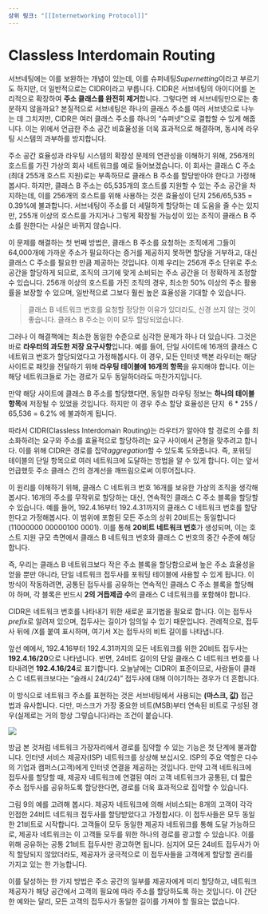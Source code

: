 ```yaml
---
상위 링크: "[[Internetworking Protocol]]"
---
```

# Classless Interdomain Routing
서브네팅에는 이를 보완하는 개념이 있는데, 이를 슈퍼네팅*Supernetting*이라고 부르기도 하지만, 더 일반적으로는 CIDR이라고 부릅니다. CIDR은 서브네팅의 아이디어를 논리적으로 확장하여 **주소 클래스를 완전히 제거**합니다. 그렇다면 왜 서브네팅만으로는 충분하지 않을까요? 본질적으로 서브네팅은 하나의 클래스 주소를 여러 서브넷으로 나누는 데 그치지만, CIDR은 여러 클래스 주소를 하나의 “슈퍼넷”으로 결합할 수 있게 해줍니다. 이는 위에서 언급한 주소 공간 비효율성을 더욱 효과적으로 해결하며, 동시에 라우팅 시스템의 과부하를 방지합니다.

주소 공간 효율성과 라우팅 시스템의 확장성 문제의 연관성을 이해하기 위해, 256개의 호스트를 가진 가상의 회사 네트워크를 예로 들어보겠습니다. 이 회사는 클래스 C 주소(최대 255개 호스트 지원)로는 부족하므로 클래스 B 주소를 할당받아야 한다고 가정해봅시다. 하지만, 클래스 B 주소는 65,535개의 호스트를 지원할 수 있는 주소 공간을 차지하는데, 이를 256개의 호스트를 위해 사용하는 것은 효율성이 단지 256/65,535 = 0.39%에 불과합니다. 서브네팅이 주소를 더 세밀하게 할당하는 데 도움을 줄 수는 있지만, 255개 이상의 호스트를 가지거나 그렇게 확장될 가능성이 있는 조직이 클래스 B 주소를 원한다는 사실은 바뀌지 않습니다.

이 문제를 해결하는 첫 번째 방법은, 클래스 B 주소를 요청하는 조직에게 그들이 64,000개에 가까운 주소가 필요하다는 증거를 제공하지 못하면 할당을 거부하고, 대신 클래스 C 주소를 필요한 만큼 제공하는 것입니다. 이제 우리는 256개 주소 단위로 주소 공간을 할당하게 되므로, 조직의 크기에 맞게 소비되는 주소 공간을 더 정확하게 조정할 수 있습니다. 256개 이상의 호스트를 가진 조직의 경우, 최소한 50% 이상의 주소 활용률을 보장할 수 있으며, 일반적으로 그보다 훨씬 높은 효율성을 기대할 수 있습니다.

> 클래스 B 네트워크 번호를 요청할 정당한 이유가 있더라도, 신경 쓰지 않는 것이 좋습니다. 클래스 B 주소는 이미 모두 할당되었습니다.

그러나 이 해결책에는 최소한 동일한 수준으로 심각한 문제가 하나 더 있습니다. 그것은 바로 **라우터의 과도한 저장 요구사항**입니다. 예를 들어, 단일 사이트에 16개의 클래스 C 네트워크 번호가 할당되었다고 가정해봅시다. 이 경우, 모든 인터넷 백본 라우터는 해당 사이트로 패킷을 전달하기 위해 **라우팅 테이블에 16개의 항목**을 유지해야 합니다. 이는 해당 네트워크들로 가는 경로가 모두 동일하더라도 마찬가지입니다.

만약 해당 사이트에 클래스 B 주소를 할당했다면, 동일한 라우팅 정보는 **하나의 테이블 항목**에 저장될 수 있었을 것입니다. 하지만 이 경우 주소 할당 효율성은 단지  6 * 255 / 65,536 = 6.2% 에 불과하게 됩니다.

따라서 CIDR(Classless Interdomain Routing)는 라우터가 알아야 할 경로의 수를 최소화하려는 요구와 주소를 효율적으로 할당하려는 요구 사이에서 균형을 맞추려고 합니다. 이를 위해 CIDR은 경로를 집약*aggregation*할 수 있도록 도와줍니다. 즉, 포워딩 테이블의 단일 항목으로 여러 네트워크에 도달하는 방법을 알 수 있게 합니다. 이는 앞서 언급했듯 주소 클래스 간의 경계선을 깨뜨림으로써 이루어집니다.

이 원리를 이해하기 위해, 클래스 C 네트워크 번호 16개를 보유한 가상의 조직을 생각해봅시다. 16개의 주소를 무작위로 할당하는 대신, 연속적인 클래스 C 주소 블록을 할당할 수 있습니다. 예를 들어, 192.4.16부터 192.4.31까지의 클래스 C 네트워크 번호를 할당한다고 가정해봅시다. 이 범위에 포함된 모든 주소의 상위 20비트는 동일합니다(11000000 00000100 0001). 이를 통해 **20비트 네트워크 번호**가 생성되며, 이는 호스트 지원 규모 측면에서 클래스 B 네트워크 번호와 클래스 C 번호의 중간 수준에 해당합니다.

즉, 우리는 클래스 B 네트워크보다 작은 주소 블록을 할당함으로써 높은 주소 효율성을 얻을 뿐만 아니라, 단일 네트워크 접두사를 포워딩 테이블에 사용할 수 있게 됩니다. 이 방식이 작동하려면, 공통된 접두사를 공유하는 연속적인 클래스 C 주소 블록을 할당해야 하며, 각 블록은 반드시 **2의 거듭제곱 수**의 클래스 C 네트워크를 포함해야 합니다.

CIDR은 네트워크 번호를 나타내기 위한 새로운 표기법을 필요로 합니다. 이는 접두사*prefix*로 알려져 있으며, 접두사는 길이가 임의일 수 있기 때문입니다. 관례적으로, 접두사 뒤에 /X를 붙여 표시하며, 여기서 X는 접두사의 비트 길이를 나타냅니다. 

앞선 예에서, 192.4.16부터 192.4.31까지의 모든 네트워크를 위한 20비트 접두사는 **192.4.16/20**으로 나타냅니다. 반면, 24비트 길이의 단일 클래스 C 네트워크 번호를 나타내려면 **192.4.16/24**로 표기합니다. 오늘날에는 CIDR이 표준이므로, 사람들이 클래스 C 네트워크보다는 “슬래시 24(/24)” 접두사에 대해 이야기하는 경우가 더 흔합니다.

이 방식으로 네트워크 주소를 표현하는 것은 서브네팅에서 사용되는 **(마스크, 값)** 접근법과 유사합니다. 다만, 마스크가 가장 중요한 비트(MSB)부터 연속된 비트로 구성된 경우(실제로는 거의 항상 그렇습니다)라는 조건이 붙습니다.

![](https://i.imgur.com/RqG0NVh.png)

방금 본 것처럼 네트워크 가장자리에서 경로를 집약할 수 있는 기능은 첫 단계에 불과합니다. 인터넷 서비스 제공자(ISP) 네트워크를 상상해 보십시오. ISP의 주요 역할은 다수의 기업과 캠퍼스(고객)에게 인터넷 연결을 제공하는 것입니다. 만약 고객 네트워크에 접두사를 할당할 때, 제공자 네트워크에 연결된 여러 고객 네트워크가 공통된, 더 짧은 주소 접두사를 공유하도록 할당한다면, 경로를 더욱 효과적으로 집약할 수 있습니다.

그림 9의 예를 고려해 봅시다. 제공자 네트워크에 의해 서비스되는 8개의 고객이 각각 인접한 24비트 네트워크 접두사를 할당받았다고 가정합시다. 이 접두사들은 모두 동일한 21비트로 시작합니다. 고객들이 모두 동일한 제공자 네트워크를 통해 도달 가능하므로, 제공자 네트워크는 이 고객들 모두를 위한 하나의 경로를 광고할 수 있습니다. 이를 위해 공유하는 공통 21비트 접두사만 광고하면 됩니다. 심지어 모든 24비트 접두사가 아직 할당되지 않았더라도, 제공자가 궁극적으로 이 접두사들을 고객에게 할당할 권리를 가지고 있는 한 가능합니다.

이를 달성하는 한 가지 방법은 주소 공간의 일부를 제공자에게 미리 할당하고, 네트워크 제공자가 해당 공간에서 고객의 필요에 따라 주소를 할당하도록 하는 것입니다. 이 간단한 예와는 달리, 모든 고객의 접두사가 동일한 길이를 가져야 할 필요는 없습니다.
